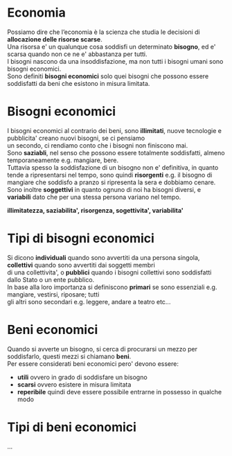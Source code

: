 # Economia  

Possiamo dire che l’economia è la scienza che studia le decisioni di **allocazione delle risorse scarse**.  
Una risorsa e' un qualunque cosa soddisfi un determinato **bisogno**, ed e' scarsa quando non ce ne e' abbastanza per tutti.  
I bisogni nascono da una insoddisfazione, ma non tutti i bisogni umani sono bisogni economici.  
Sono definiti **bisogni economici** solo quei bisogni che possono essere soddisfatti da beni che esistono in misura limitata.  

# Bisogni economici  

I bisogni economici al contrario dei beni, sono **illimitati**, nuove tecnologie e pubblicita' creano nuovi bisogni, se ci pensiamo  
un secondo, ci rendiamo conto che i bisogni non finiscono mai.  
Sono **saziabli**, nel senso che possono essere totalmente soddisfatti, almeno temporaneamente e.g. mangiare, bere.  
Tuttavia spesso la soddisfazione di un bisogno non e' definitiva, in quanto tende a ripresentarsi nel tempo, sono quindi **risorgenti**
e.g. il bisogno di mangiare che soddisfo a pranzo si ripresenta la sera e dobbiamo cenare.  
Sono inoltre **soggettivi** in quanto ognuno di noi ha bisogni diversi, e **variabili** dato che per una stessa persona variano nel tempo.  

**illimitatezza, saziabilita', risorgenza, sogettivita', variabilita'**   


# Tipi di bisogni economici  

Si dicono **individuali** quando sono avvertiti da una persona singola, **collettivi** quando sono avvertiti dai soggetti membri  
di una collettivita', o **pubblici** quando i bisogni collettivi sono soddisfatti dallo Stato o un ente pubblico.  
In base alla loro importanza si definiscono **primari** se sono essenziali e.g. mangiare, vestirsi, riposare; tutti  
gli altri sono secondari e.g. leggere, andare a teatro etc...  



# Beni economici  

Quando si avverte un bisogno, si cerca di procurarsi un mezzo per soddisfarlo, questi mezzi si chiamano **beni**.  
Per essere considerati beni economici pero' devono essere:

* **utili** ovvero in grado di soddisfare un bisogno
* **scarsi** ovvero esistere in misura limitata
* **reperibile** quindi deve essere possibile entrarne in possesso in qualche modo  


# Tipi di beni economici  

...













